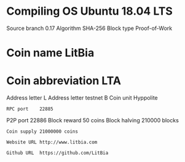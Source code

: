 # Compiling OS	Ubuntu 18.04 LTS
Source branch	0.17
Algorithm	SHA-256
Block type	Proof-of-Work
# Coin name	LitBia
# Coin abbreviation	LTA
Address letter	L
Address letter testnet	B
Coin unit	Hyppolite
```
RPC port	22885
```
P2P port	22886
Block reward	50 coins
Block halving	210000 blocks
```
Coin supply	21000000 coins
```
```
Website URL	http://www.litbia.com
```
```
Github URL	https://github.com/LitBia
```
